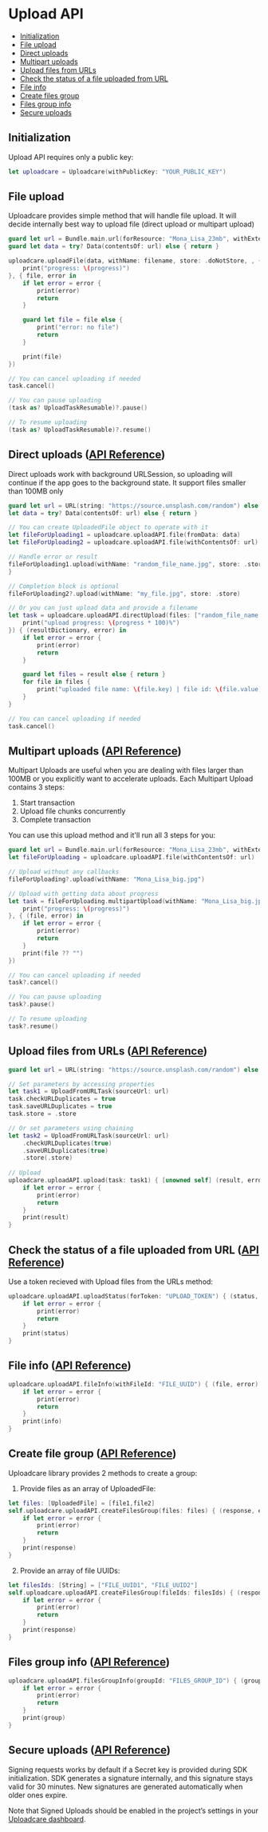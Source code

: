 # Upload API

* [Initialization](#initialization)
* [File upload](#file-upload)
* [Direct uploads](#direct-uploads-api-reference)
* [Multipart uploads](#multipart-uploads-api-reference)
* [Upload files from URLs](#upload-files-from-urls-api-reference)
* [Check the status of a file uploaded from URL](#check-the-status-of-a-file-uploaded-from-url-api-reference)
* [File info](#file-info-api-reference)
* [Create files group](#create-files-group-api-reference)
* [Files group info](#files-group-info-api-reference)
* [Secure uploads](#secure-uploads-api-reference)

## Initialization

Upload API requires only a public key:

```swift
let uploadcare = Uploadcare(withPublicKey: "YOUR_PUBLIC_KEY")
```

## File upload ##
Uploadcare provides simple method that will handle file upload. It will decide internally best way to upload file (direct upload or multipart upload)

```swift
guard let url = Bundle.main.url(forResource: "Mona_Lisa_23mb", withExtension: "jpg") else { return }
guard let data = try? Data(contentsOf: url) else { return }

uploadcare.uploadFile(data, withName: filename, store: .doNotStore, , { (progress) in
    print("progress: \(progress)")
}, { file, error in
    if let error = error {
        print(error)
        return
    }

    guard let file = file else {
        print("error: no file")
        return
    }

    print(file)
})

// You can cancel uploading if needed
task.cancel()

// You can pause uploading
(task as? UploadTaskResumable)?.pause()

// To resume uploading
(task as? UploadTaskResumable)?.resume()
```

## Direct uploads ([API Reference](https://uploadcare.com/api-refs/upload-api/#operation/baseUpload/?utm_source=github&utm_medium=referral&utm_campaign=uploadcare-swift)) ##

Direct uploads work with background URLSession, so uploading will continue if the app goes to the background state. It support files smaller than 100MB only

```swift
guard let url = URL(string: "https://source.unsplash.com/random") else { return }
let data = try? Data(contentsOf: url) else { return }

// You can create UploadedFile object to operate with it
let fileForUploading1 = uploadcare.uploadAPI.file(fromData: data)
let fileForUploading2 = uploadcare.uploadAPI.file(withContentsOf: url)

// Handle error or result
fileForUploading1.upload(withName: "random_file_name.jpg", store: .store) { (result, error) in
}

// Completion block is optional
fileForUploading2?.upload(withName: "my_file.jpg", store: .store)

// Or you can just upload data and provide a filename
let task = uploadcare.uploadAPI.directUpload(files: ["random_file_name.jpg": data], store: .store, expire: nil, { (progress) in
    print("upload progress: \(progress * 100)%")
}) { (resultDictionary, error) in
    if let error = error {
        print(error)
        return
    }

    guard let files = result else { return }			
    for file in files {
        print("uploaded file name: \(file.key) | file id: \(file.value)")
    }
}

// You can cancel uploading if needed
task.cancel()
```

## Multipart uploads ([API Reference](https://uploadcare.com/api-refs/upload-api/#operation/multipartFileUploadStart/?utm_source=github&utm_medium=referral&utm_campaign=uploadcare-swift)) ##

Multipart Uploads are useful when you are dealing with files larger than 100MB or you explicitly want to accelerate uploads. Each Multipart Upload contains 3 steps:
1. Start transaction
2. Upload file chunks concurrently
3. Complete transaction

You can use this upload method and it'll run all 3 steps for you:

```swift
guard let url = Bundle.main.url(forResource: "Mona_Lisa_23mb", withExtension: "jpg") else { return }
let fileForUploading = uploadcare.uploadAPI.file(withContentsOf: url)

// Upload without any callbacks
fileForUploading?.upload(withName: "Mona_Lisa_big.jpg")

// Upload with getting data about progress
let task = fileForUploading.multipartUpload(withName: "Mona_Lisa_big.jpg", store: .store, { (progress) in
    print("progress: \(progress)")
}, { (file, error) in
    if let error = error {
        print(error)
        return
    }
    print(file ?? "")
})

// You can cancel uploading if needed
task?.cancel()

// You can pause uploading
task?.pause()

// To resume uploading
task?.resume()
```

## Upload files from URLs ([API Reference](https://uploadcare.com/api-refs/upload-api/#operation/fromURLUpload/?utm_source=github&utm_medium=referral&utm_campaign=uploadcare-swift)) ##

```swift
guard let url = URL(string: "https://source.unsplash.com/random") else { return }

// Set parameters by accessing properties
let task1 = UploadFromURLTask(sourceUrl: url)
task.checkURLDuplicates = true
task.saveURLDuplicates = true
task.store = .store

// Or set parameters using chaining
let task2 = UploadFromURLTask(sourceUrl: url)
    .checkURLDuplicates(true)
    .saveURLDuplicates(true)
    .store(.store)
    
// Upload
uploadcare.uploadAPI.upload(task: task1) { [unowned self] (result, error) in
    if let error = error {
        print(error)
        return
    }
    print(result)
}
```

## Check the status of a file uploaded from URL ([API Reference](https://uploadcare.com/api-refs/upload-api/#operation/fromURLUploadStatus/?utm_source=github&utm_medium=referral&utm_campaign=uploadcare-swift)) ##

Use a token recieved with Upload files from the URLs method:

```swift
uploadcare.uploadAPI.uploadStatus(forToken: "UPLOAD_TOKEN") { (status, error) in
    if let error = error {
        print(error)
        return
    }
    print(status)
}
```

## File info ([API Reference](https://uploadcare.com/api-refs/upload-api/#operation/fileUploadInfo/?utm_source=github&utm_medium=referral&utm_campaign=uploadcare-swift)) ##

```swift
uploadcare.uploadAPI.fileInfo(withFileId: "FILE_UUID") { (file, error) in
    if let error = error {
        print(error)
        return
    }
    print(info)
}
```

## Create file group ([API Reference](https://uploadcare.com/api-refs/upload-api/#operation/createFilesGroup/?utm_source=github&utm_medium=referral&utm_campaign=uploadcare-swift)) ##

Uploadcare library provides 2 methods to create a group:

1. Provide files as an array of UploadedFile:

```swift
let files: [UploadedFile] = [file1,file2]
self.uploadcare.uploadAPI.createFilesGroup(files: files) { (response, error) in
    if let error = error {
        print(error)
        return
    }
    print(response)
}
```

2. Provide an array of file UUIDs:

```swift
let filesIds: [String] = ["FILE_UUID1", "FILE_UUID2"]
self.uploadcare.uploadAPI.createFilesGroup(fileIds: filesIds) { (response, error) in
    if let error = error {
        print(error)
        return
    }
    print(response)
}
```

## Files group info ([API Reference](https://uploadcare.com/api-refs/upload-api/#operation/filesGroupInfo/?utm_source=github&utm_medium=referral&utm_campaign=uploadcare-swift)) ##

```swift
uploadcare.uploadAPI.filesGroupInfo(groupId: "FILES_GROUP_ID") { (group, error) in
    if let error = error {
        print(error)
        return
    }
    print(group)
}
```

## Secure uploads ([API Reference](https://uploadcare.com/docs/api_reference/upload/signed_uploads/?utm_source=github&utm_medium=referral&utm_campaign=uploadcare-swift)) ##

Signing requests works by default if a Secret key is provided during SDK initialization. SDK generates a signature internally, and this signature stays valid for 30 minutes. New signatures are generated automatically when older ones expire.

Note that Signed Uploads should be enabled in the project’s settings in your [Uploadcare dashboard](https://uploadcare.com/dashboard/).
